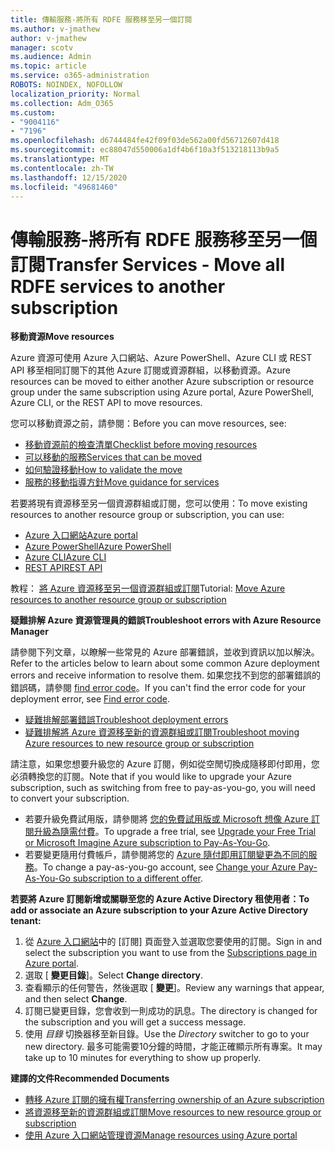 ```yaml
---
title: 傳輸服務-將所有 RDFE 服務移至另一個訂閱
ms.author: v-jmathew
author: v-jmathew
manager: scotv
ms.audience: Admin
ms.topic: article
ms.service: o365-administration
ROBOTS: NOINDEX, NOFOLLOW
localization_priority: Normal
ms.collection: Adm_O365
ms.custom:
- "9004116"
- "7196"
ms.openlocfilehash: d6744484fe42f09f03de562a00fd56712607d418
ms.sourcegitcommit: ec88047d550006a1df4b6f10a3f513218113b9a5
ms.translationtype: MT
ms.contentlocale: zh-TW
ms.lasthandoff: 12/15/2020
ms.locfileid: "49681460"
---
```

# <a name="transfer-services---move-all-rdfe-services-to-another-subscription"></a><span data-ttu-id="78294-102">傳輸服務-將所有 RDFE 服務移至另一個訂閱</span><span class="sxs-lookup"><span data-stu-id="78294-102">Transfer Services - Move all RDFE services to another subscription</span></span>

<span data-ttu-id="78294-103">**移動資源**</span><span class="sxs-lookup"><span data-stu-id="78294-103">**Move resources**</span></span>

<span data-ttu-id="78294-104">Azure 資源可使用 Azure 入口網站、Azure PowerShell、Azure CLI 或 REST API 移至相同訂閱下的其他 Azure 訂閱或資源群組，以移動資源。</span><span class="sxs-lookup"><span data-stu-id="78294-104">Azure resources can be moved to either another Azure subscription or resource group under the same subscription using Azure portal, Azure PowerShell, Azure CLI, or the REST API to move resources.</span></span>

<span data-ttu-id="78294-105">您可以移動資源之前，請參閱：</span><span class="sxs-lookup"><span data-stu-id="78294-105">Before you can move resources, see:</span></span>

- [<span data-ttu-id="78294-106">移動資源前的檢查清單</span><span class="sxs-lookup"><span data-stu-id="78294-106">Checklist before moving resources</span></span>](https://docs.microsoft.com/azure/azure-resource-manager/resource-group-move-resources?WT.mc_id=Portal-Microsoft_Azure_Support#checklist-before-moving-resources)
- [<span data-ttu-id="78294-107">可以移動的服務</span><span class="sxs-lookup"><span data-stu-id="78294-107">Services that can be moved</span></span>](https://docs.microsoft.com/azure/azure-resource-manager/move-support-resources?WT.mc_id=Portal-Microsoft_Azure_Support)
- [<span data-ttu-id="78294-108">如何驗證移動</span><span class="sxs-lookup"><span data-stu-id="78294-108">How to validate the move</span></span>](https://docs.microsoft.com/azure/azure-resource-manager/resource-group-move-resources?WT.mc_id=Portal-Microsoft_Azure_Support#validate-move)
- [<span data-ttu-id="78294-109">服務的移動指導方針</span><span class="sxs-lookup"><span data-stu-id="78294-109">Move guidance for services</span></span>](https://docs.microsoft.com/azure/azure-resource-manager/move-limitations/app-service-move-limitations?WT.mc_id=Portal-Microsoft_Azure_Support)

<span data-ttu-id="78294-110">若要將現有資源移至另一個資源群組或訂閱，您可以使用：</span><span class="sxs-lookup"><span data-stu-id="78294-110">To move existing resources to another resource group or subscription, you can use:</span></span>

- [<span data-ttu-id="78294-111">Azure 入口網站</span><span class="sxs-lookup"><span data-stu-id="78294-111">Azure portal</span></span>](https://docs.microsoft.com/azure/azure-resource-manager/resource-group-move-resources?WT.mc_id=Portal-Microsoft_Azure_Support#use-the-portal)
- [<span data-ttu-id="78294-112">Azure PowerShell</span><span class="sxs-lookup"><span data-stu-id="78294-112">Azure PowerShell</span></span>](https://docs.microsoft.com/azure/azure-resource-manager/resource-group-move-resources?WT.mc_id=Portal-Microsoft_Azure_Support#use-azure-powershell)
- [<span data-ttu-id="78294-113">Azure CLI</span><span class="sxs-lookup"><span data-stu-id="78294-113">Azure CLI</span></span>](https://docs.microsoft.com/azure/azure-resource-manager/resource-group-move-resources?WT.mc_id=Portal-Microsoft_Azure_Support#use-azure-cli)
- [<span data-ttu-id="78294-114">REST API</span><span class="sxs-lookup"><span data-stu-id="78294-114">REST API</span></span>](https://docs.microsoft.com/azure/azure-resource-manager/resource-group-move-resources?WT.mc_id=Portal-Microsoft_Azure_Support#use-rest-api)

<span data-ttu-id="78294-115">教程： [將 Azure 資源移至另一個資源群組或訂閱](https://docs.microsoft.com/azure/azure-resource-manager/resource-manager-tutorial-move-resources)</span><span class="sxs-lookup"><span data-stu-id="78294-115">Tutorial: [Move Azure resources to another resource group or subscription](https://docs.microsoft.com/azure/azure-resource-manager/resource-manager-tutorial-move-resources)</span></span>

<span data-ttu-id="78294-116">**疑難排解 Azure 資源管理員的錯誤**</span><span class="sxs-lookup"><span data-stu-id="78294-116">**Troubleshoot errors with Azure Resource Manager**</span></span>

<span data-ttu-id="78294-117">請參閱下列文章，以瞭解一些常見的 Azure 部署錯誤，並收到資訊以加以解決。</span><span class="sxs-lookup"><span data-stu-id="78294-117">Refer to the articles below to learn about some common Azure deployment errors and receive information to resolve them.</span></span> <span data-ttu-id="78294-118">如果您找不到您的部署錯誤的錯誤碼，請參閱 [find error code](https://docs.microsoft.com/azure/azure-resource-manager/resource-manager-common-deployment-errors?WT.mc_id=Portal-Microsoft_Azure_Support#find-error-code)。</span><span class="sxs-lookup"><span data-stu-id="78294-118">If you can't find the error code for your deployment error, see [Find error code](https://docs.microsoft.com/azure/azure-resource-manager/resource-manager-common-deployment-errors?WT.mc_id=Portal-Microsoft_Azure_Support#find-error-code).</span></span>

- [<span data-ttu-id="78294-119">疑難排解部署錯誤</span><span class="sxs-lookup"><span data-stu-id="78294-119">Troubleshoot deployment errors</span></span>](https://docs.microsoft.com/azure/azure-resource-manager/resource-manager-common-deployment-errors)
- [<span data-ttu-id="78294-120">疑難排解將 Azure 資源移至新的資源群組或訂閱</span><span class="sxs-lookup"><span data-stu-id="78294-120">Troubleshoot moving Azure resources to new resource group or subscription</span></span>](https://docs.microsoft.com/azure/azure-resource-manager/troubleshoot-move)

<span data-ttu-id="78294-121">請注意，如果您想要升級您的 Azure 訂閱，例如從空閒切換成隨移即付即用，您必須轉換您的訂閱。</span><span class="sxs-lookup"><span data-stu-id="78294-121">Note that if you would like to upgrade your Azure subscription, such as switching from free to pay-as-you-go, you will need to convert your subscription.</span></span>

- <span data-ttu-id="78294-122">若要升級免費試用版，請參閱將 [您的免費試用版或 Microsoft 想像 Azure 訂閱升級為隨需付費](https://docs.microsoft.com/azure/billing/billing-upgrade-azure-subscription)。</span><span class="sxs-lookup"><span data-stu-id="78294-122">To upgrade a free trial, see [Upgrade your Free Trial or Microsoft Imagine Azure subscription to Pay-As-You-Go](https://docs.microsoft.com/azure/billing/billing-upgrade-azure-subscription).</span></span>
- <span data-ttu-id="78294-123">若要變更隨用付費帳戶，請參閱將您的 [Azure 隨付即用訂閱變更為不同的服務](https://docs.microsoft.com/azure/billing/billing-how-to-switch-azure-offer)。</span><span class="sxs-lookup"><span data-stu-id="78294-123">To change a pay-as-you-go account, see [Change your Azure Pay-As-You-Go subscription to a different offer](https://docs.microsoft.com/azure/billing/billing-how-to-switch-azure-offer).</span></span>

<span data-ttu-id="78294-124">**若要將 Azure 訂閱新增或關聯至您的 Azure Active Directory 租使用者：**</span><span class="sxs-lookup"><span data-stu-id="78294-124">**To add or associate an Azure subscription to your Azure Active Directory tenant:**</span></span>

1. <span data-ttu-id="78294-125">從 [Azure 入口網站](https://portal.azure.com/#blade/Microsoft_Azure_Billing/SubscriptionsBlade)中的 [訂閱] 頁面登入並選取您要使用的訂閱。</span><span class="sxs-lookup"><span data-stu-id="78294-125">Sign in and select the subscription you want to use from the [Subscriptions page in Azure portal](https://portal.azure.com/#blade/Microsoft_Azure_Billing/SubscriptionsBlade).</span></span>
2. <span data-ttu-id="78294-126">選取 [ **變更目錄**]。</span><span class="sxs-lookup"><span data-stu-id="78294-126">Select **Change directory**.</span></span>
3. <span data-ttu-id="78294-127">查看顯示的任何警告，然後選取 [ **變更**]。</span><span class="sxs-lookup"><span data-stu-id="78294-127">Review any warnings that appear, and then select **Change**.</span></span>
4. <span data-ttu-id="78294-128">訂閱已變更目錄，您會收到一則成功的訊息。</span><span class="sxs-lookup"><span data-stu-id="78294-128">The directory is changed for the subscription and you will get a success message.</span></span>
5. <span data-ttu-id="78294-129">使用 *目錄* 切換器移至新目錄。</span><span class="sxs-lookup"><span data-stu-id="78294-129">Use the *Directory* switcher to go to your new directory.</span></span> <span data-ttu-id="78294-130">最多可能需要10分鐘的時間，才能正確顯示所有專案。</span><span class="sxs-lookup"><span data-stu-id="78294-130">It may take up to 10 minutes for everything to show up properly.</span></span>

<span data-ttu-id="78294-131">**建譯的文件**</span><span class="sxs-lookup"><span data-stu-id="78294-131">**Recommended Documents**</span></span>

- [<span data-ttu-id="78294-132">轉移 Azure 訂閱的擁有權</span><span class="sxs-lookup"><span data-stu-id="78294-132">Transferring ownership of an Azure subscription</span></span>](https://docs.microsoft.com/azure/billing-subscription-transfer)
- [<span data-ttu-id="78294-133">將資源移至新的資源群組或訂閱</span><span class="sxs-lookup"><span data-stu-id="78294-133">Move resources to new resource group or subscription</span></span>](https://docs.microsoft.com/azure/azure-resource-manager/resource-group-move-resources)
- [<span data-ttu-id="78294-134">使用 Azure 入口網站管理資源</span><span class="sxs-lookup"><span data-stu-id="78294-134">Manage resources using Azure portal</span></span>](https://docs.microsoft.com/azure/azure-resource-manager/resource-group-portal)
